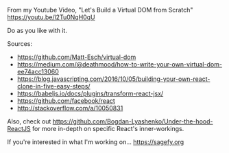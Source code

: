 From my Youtube Video, "Let's Build a Virtual DOM from Scratch" https://youtu.be/l2Tu0NqH0qU

Do as you like with it.

Sources:

- https://github.com/Matt-Esch/virtual-dom
- https://medium.com/@deathmood/how-to-write-your-own-virtual-dom-ee74acc13060
- https://blog.javascripting.com/2016/10/05/building-your-own-react-clone-in-five-easy-steps/
- https://babeljs.io/docs/plugins/transform-react-jsx/
- https://github.com/facebook/react
- http://stackoverflow.com/a/10050831

Also, check out https://github.com/Bogdan-Lyashenko/Under-the-hood-ReactJS for more in-depth on specific React's inner-workings.

If you're interested in what I'm working on... https://sagefy.org
